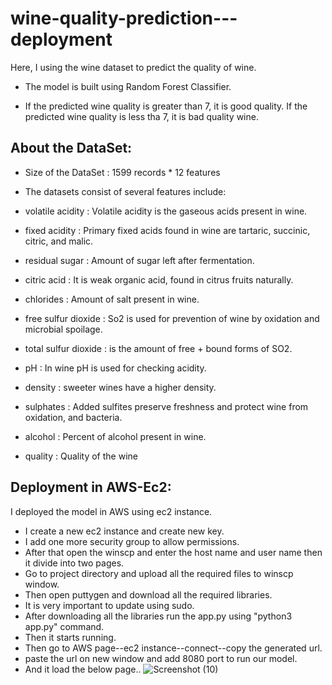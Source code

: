 # wine-quality-prediction---deployment
Here, I using the wine dataset to predict the quality of wine. 

- The model is built using Random Forest Classifier.

- If the predicted wine quality is greater than 7, it is good quality. If the predicted wine quality is less tha 7, it is bad quality wine.

## About the DataSet:

- Size of the DataSet : 1599 records * 12 features

- The datasets consist of several features include:

- volatile acidity : Volatile acidity is the gaseous acids present in wine.

- fixed acidity : Primary fixed acids found in wine are tartaric, succinic, citric, and malic.

- residual sugar : Amount of sugar left after fermentation.

- citric acid : It is weak organic acid, found in citrus fruits naturally.

- chlorides : Amount of salt present in wine.

- free sulfur dioxide : So2 is used for prevention of wine by oxidation and microbial spoilage.

- total sulfur dioxide : is the amount of free + bound forms of SO2.

- pH : In wine pH is used for checking acidity.

- density : sweeter wines have a higher density.

- sulphates : Added sulfites preserve freshness and protect wine from oxidation, and bacteria.

- alcohol : Percent of alcohol present in wine.

- quality : Quality of the wine

## Deployment in AWS-Ec2:

I deployed the model in AWS using ec2 instance.
- I create a new ec2 instance and create new key.
- I add one more security group to allow permissions.
- After that open the winscp and enter the host name and user name then it divide into two pages.
- Go to project directory and upload all the required files to winscp window.
- Then open puttygen and download all the required libraries.
- It is very important to update using sudo. 
- After downloading all the libraries run the app.py using "python3 app.py" command.
- Then it starts running.
- Then go to AWS page--ec2 instance--connect--copy the generated url.
- paste the url on new window and add 8080 port to run our model.
- And it load the below page..
![Screenshot (10)](https://user-images.githubusercontent.com/103427929/212075031-ec113564-7e22-4f2a-826f-216e92581e75.png)

